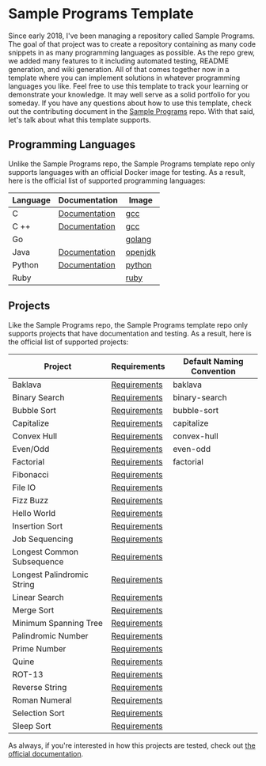 # Sample Programs Template

Since early 2018, I've been managing a repository called Sample Programs.
The goal of that project was to create a repository containing as many 
code snippets in as many programming languages as possible. As the repo
grew, we added many features to it including automated testing, README
generation, and wiki generation. All of that comes together now in a
template where you can implement solutions in whatever programming 
languages you like. Feel free to use this template to track your learning
or demonstrate your knowledge. It may well serve as a solid portfolio
for you someday. If you have any questions about how to use this 
template, check out the contributing document in the 
[Sample Programs](https://github.com/TheRenegadeCoder/sample-programs) repo. 
With that said, let's talk about what this template supports.

## Programming Languages

Unlike the Sample Programs repo, the Sample Programs template repo only
supports languages with an official Docker image for testing. As a result,
here is the official list of supported programming languages:

| Language | Documentation                                                                        | Image                                       |
| -------- | ------------------------------------------------------------------------------------ | ------------------------------------------- |
| C        | [Documentation](https://sample-programs.therenegadecoder.com/languages/c/)           | [gcc](https://hub.docker.com/_/gcc)         |
| C ++     | [Documentation](https://sample-programs.therenegadecoder.com/languages/c-plus-plus/) | [gcc](https://hub.docker.com/_/gcc)         |
| Go       |                                                                                      | [golang](https://hub.docker.com/_/golang)   |
| Java     | [Documentation](https://sample-programs.therenegadecoder.com/languages/java/)        | [openjdk](https://hub.docker.com/_/openjdk) |
| Python   | [Documentation](https://sample-programs.therenegadecoder.com/languages/python/)      | [python](https://hub.docker.com/_/python)   |
| Ruby     |                                                                                      | [ruby](https://hub.docker.com/_/ruby)       |

## Projects

Like the Sample Programs repo, the Sample Programs template repo only
supports projects that have documentation and testing. As a result, 
here is the official list of supported projects:

| Project                    | Requirements                                                                         | Default Naming Convention |
| -------------------------- | ------------------------------------------------------------------------------------ | ------------------------- |
| Baklava                    | [Requirements](https://sample-programs.therenegadecoder.com/projects/baklava/)       | baklava                   |
| Binary Search              | [Requirements](https://sample-programs.therenegadecoder.com/projects/binary-search/) | binary-search             |
| Bubble Sort                | [Requirements](https://sample-programs.therenegadecoder.com/projects/bubble-sort/)   | bubble-sort               |
| Capitalize                 | [Requirements](https://sample-programs.therenegadecoder.com/projects/capitalize/)    | capitalize                |
| Convex Hull                | [Requirements](https://sample-programs.therenegadecoder.com/projects/convex-hull/)   | convex-hull               |
| Even/Odd                   | [Requirements](https://sample-programs.therenegadecoder.com/projects/even-odd/)      | even-odd                  |
| Factorial                  | [Requirements](https://sample-programs.therenegadecoder.com/projects/factorial/)     | factorial                 |
| Fibonacci                  | [Requirements](https://sample-programs.therenegadecoder.com/projects/fibonacci/)     |                    |
| File IO                    | [Requirements](https://sample-programs.therenegadecoder.com/projects/file-io/)       |                    |
| Fizz Buzz                  | [Requirements](https://sample-programs.therenegadecoder.com/projects/fizz-buzz/)     |                    |
| Hello World                | [Requirements](https://sample-programs.therenegadecoder.com/projects/bubble-sort/)   |                    |
| Insertion Sort             | [Requirements](https://sample-programs.therenegadecoder.com/projects/bubble-sort/)   |                    |
| Job Sequencing             | [Requirements](https://sample-programs.therenegadecoder.com/projects/bubble-sort/)   |                    |
| Longest Common Subsequence | [Requirements](https://sample-programs.therenegadecoder.com/projects/bubble-sort/)   |                    |
| Longest Palindromic String | [Requirements](https://sample-programs.therenegadecoder.com/projects/bubble-sort/)   |                    |
| Linear Search              | [Requirements](https://sample-programs.therenegadecoder.com/projects/bubble-sort/)   |                    |
| Merge Sort                 | [Requirements](https://sample-programs.therenegadecoder.com/projects/bubble-sort/)   |                    |
| Minimum Spanning Tree      | [Requirements](https://sample-programs.therenegadecoder.com/projects/bubble-sort/)   |                    |
| Palindromic Number         | [Requirements](https://sample-programs.therenegadecoder.com/projects/bubble-sort/)   |                    |
| Prime Number               | [Requirements](https://sample-programs.therenegadecoder.com/projects/bubble-sort/)   |                    |
| Quine                      | [Requirements](https://sample-programs.therenegadecoder.com/projects/bubble-sort/)   |                    |
| ROT-13                     | [Requirements](https://sample-programs.therenegadecoder.com/projects/bubble-sort/)   |                    |
| Reverse String             | [Requirements](https://sample-programs.therenegadecoder.com/projects/bubble-sort/)   |                    |
| Roman Numeral              | [Requirements](https://sample-programs.therenegadecoder.com/projects/bubble-sort/)   |                    |
| Selection Sort             | [Requirements](https://sample-programs.therenegadecoder.com/projects/bubble-sort/)   |                    |
| Sleep Sort                 | [Requirements](https://sample-programs.therenegadecoder.com/projects/bubble-sort/)   |                    |

As always, if you're interested in how this projects are tested, check
out [the official documentation](https://sample-programs.therenegadecoder.com/projects/). 

